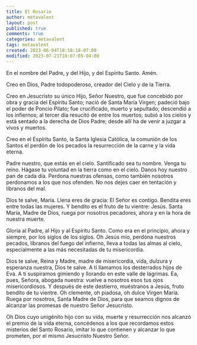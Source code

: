 ```yaml
---
title: El Rosario
author: metavalent
layout: post
published: true
comments: true
categories: metavalent
tags: metavalent
created: 2023-06-04T18:18:18-07:00
modified: 2023-07-21T18:07:05-04:00
---
```


En el nombre del Padre, y del Hijo, y delEspíritu Santo. Amén.

Creo en Dios, Padre todopoderoso, creador delCielo y de la Tierra. 

Creo en Jesucristo su único
Hijo, Señor Nuestro, que fue concebido por obray gracia del Espíritu Santo; nació de Santa MaríaVirgen; padeció bajo el poder de Poncio Pilato;fue crucificado, muerto y sepultado; descendió alos infiernos; al tercer día resucitó de entre los
muertos; subió a los cielos y está sentado a laderecha de Dios Padre; desde allí ha de venir a
juzgar a vivos y muertos.

Creo en el Espíritu
Santo, la Santa Iglesia Católica, la comunión delos Santos el perdón de los pecados la resurrección de la carne y la vida eterna.

Padre nuestro, que estás en el cielo.Santificado sea tu nombre. Venga tu reino.Hágase tu voluntad en la tierra como en el cielo.Danos hoy nuestro pan de cada día. Perdonanuestras ofensas, como también nosotros
perdonamos a los que nos ofenden. No nos dejescaer en tentación y líbranos del mal.

Dios te salve, María. Llena eres de gracia: ElSeñor es contigo. Bendita eres entre todas las
mujeres. Y bendito es el fruto de tu vientre:Jesús. Santa María, Madre de Dios, ruega pornosotros pecadores, ahora y en la hora de nuestramuerte.

Gloria al Padre, al Hijo y al Espíritu Santo.Como era en el principio, ahora y siempre, por
los siglos de los siglos.Oh Jesús mío, perdóna nuestros pecados,líbranos del fuego del infierno, lleva a todas las
almas al cielo, especialmente a las másnecesitadas de tu misericordia.

Dios te salve, Reina y Madre, madre demisericordia, vida, dulzura y esperanza nuestra, Dios te salve. A ti llamamos los desterrados hijosde Eva. A ti suspiramos gimiendo y llorando en
este valle de lágrimas. Ea, pues, Señora, abogadanuestra: vuelve a nosotros esos tus ojos misericordiosos. Y después de este destierro,muéstranos a Jesús, fruto bendito de tu vientre.Oh clemente, oh piadosa, oh dulce Virgen María.Ruega por nosotros, Santa Madre de Dios, paraque seamos dignos de alcanzar las promesas de
nuestro Señor Jesucristo.

Oh Dios cuyo unigénito hijo con su vida,muerte y resurrección nos alcanzó el premio dela vida eterna, concédenos a los que recordamosestos misterios del Santo Rosario, imitar lo que
contienen y alcanzar lo que prometen, por elmismo Jesucristo Nuestro Señor.
